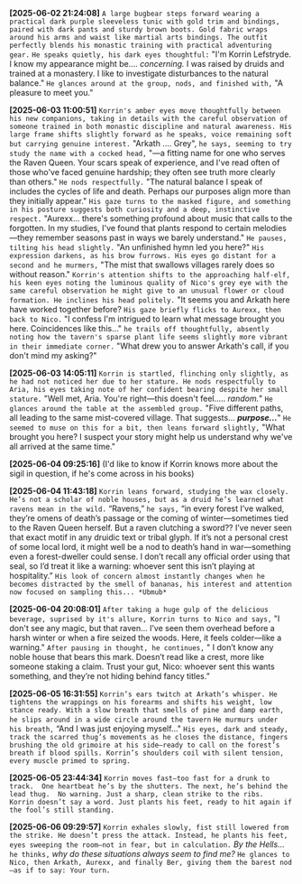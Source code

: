 **[2025-06-02 21:24:08]** `A large bugbear steps forward wearing a practical dark purple sleeveless tunic with gold trim and bindings, paired with dark pants and sturdy brown boots. Gold fabric wraps around his arms and waist like martial arts bindings. The outfit perfectly blends his monastic training with practical adventuring gear.`  `He speaks quietly, his dark eyes thoughtful:` "I'm Korrin Lefstryde. I know my appearance might be.... *concerning.* I was raised by druids and trained at a monastery. I like to  investigate disturbances to the natural balance."   `He glances around at the group, nods, and finished with,` "A pleasure to meet you."

**[2025-06-03 11:00:51]** `Korrin's amber eyes move thoughtfully between his new companions, taking in details with the careful observation of someone trained in both monastic discipline and natural awareness. His large frame shifts slightly forward as he speaks, voice remaining soft but carrying genuine interest.`  "Arkath .... Grey", `he says, seeming to try study the name with a cocked head,` "—a fitting name for one who serves the Raven Queen. Your scars speak of experience, and I've read often of those who've faced genuine hardship; they often see truth more clearly than others." `He nods respectfully.` "The natural balance I speak of includes the cycles of life and death. Perhaps our purposes align more than they initially appear."  `His gaze turns to the masked figure, and something in his posture suggests both curiosity and a deep, instinctive respect.` "Aurexx... there's something profound about music that calls to the forgotten. In my studies, I've found that plants respond to certain melodies—they remember seasons past in ways we barely understand." `He pauses, tilting his head slightly.` "An unfinished hymn led you here?" `His expression darkens, as his brow furrows. His eyes go distant for a second and he murmers,` "The mist that swallows villages rarely does so without reason."  `Korrin's attention shifts to the approaching half-elf, his keen eyes noting the luminous quality of Nico's grey eye with the same careful observation he might give to an unusual flower or cloud formation. He inclines his head politely.`  "It seems you and Arkath here have worked together before? `His gaze briefly flicks to Aurexx, then back to Nico.` "I confess I'm intrigued to learn what message brought you here. Coincidences like this..." `he trails off thoughtfully, absently noting how the tavern's sparse plant life seems slightly more vibrant in their immediate corner.` "What drew you to answer Arkath's call, if you don't mind my asking?"

**[2025-06-03 14:05:11]** `Korrin is startled, flinching only slightly, as he had not noticed her due to her stature. He nods respectfully to Aria, his eyes taking note of her confident bearing despite her small stature.`  "Well met, Aria. You're right—this doesn't feel..... *random.*" `He glances around the table at the assembled group.` "Five different paths, all leading to the same mist-covered village. That suggests... ***purpose...***" `He seemed to muse on this for a bit, then leans forward slightly,` "What brought you here? I suspect your story might help us understand why we've all arrived at the same time."

**[2025-06-04 09:25:16]** (I'd like to know if Korrin knows more about the sigil in question, if he's come across in his books)

**[2025-06-04 11:43:18]** `Korrin leans forward, studying the wax closely. He’s not a scholar of noble houses, but as a druid he’s learned what ravens mean in the wild.`   “Ravens,” `he says,` “in every forest I’ve walked, they’re omens of death’s passage or the coming of winter—sometimes tied to the Raven Queen herself. But a raven clutching a sword?? I’ve never seen that exact motif in any druidic text or tribal glyph. If it’s not a personal crest of some local lord, it might well be a nod to death’s hand in war—something even a forest-dweller could sense. I don’t recall any official order using that seal, so I’d treat it like a warning: whoever sent this isn’t playing at hospitality.”   `His look of concern almost instantly changes when he becomes distracted by the smell of bananas, his interest and attention now focused on sampling this... *Ubmub*`

**[2025-06-04 20:08:01]** `After taking a huge gulp of the delicious beverage, suprised by it's allure, Korrin turns to Nico and says,` "I don't see any magic, but that raven… I’ve seen them overhead before a harsh winter or when a fire seized the woods. Here, it feels colder—like a warning."  `After pausing in thought, he continues,` " I don’t know any noble house that bears this mark. Doesn’t read like a crest, more like someone staking a claim. Trust your gut, Nico: whoever sent this wants something, and they’re not hiding behind fancy titles.”

**[2025-06-05 16:31:55]** `Korrin’s ears twitch at Arkath’s whisper. He tightens the wrappings on his forearms and shifts his weight, low stance ready. With a slow breath that smells of pine and damp earth, he slips around in a wide circle around the tavern`  `He murmurs under his breath,` “And I was just enjoying myself..."   `His eyes, dark and steady, track the scarred thug’s movements as he closes the distance, fingers brushing the old grimoire at his side—ready to call on the forest’s breath if blood spills. Korrin’s shoulders coil with silent tension, every muscle primed to spring.`

**[2025-06-05 23:44:34]** `Korrin moves fast—too fast for a drunk to track.  One heartbeat he’s by the shutters. The next, he’s behind the lead thug.  No warning. Just a sharp, clean strike to the ribs.  Korrin doesn’t say a word. Just plants his feet, ready to hit again if the fool’s still standing.`

**[2025-06-06 09:29:57]** `Korrin exhales slowly, fist still lowered from the strike. He doesn’t press the attack. Instead, he plants his feet, eyes sweeping the room—not in fear, but in calculation.`  *By the Hells…* `he thinks,` *why do these situations always seem to find me?*  `He glances to Nico, then Arkath, Aurexx, and finally Ber, giving them the barest nod—as if to say: Your turn.`

